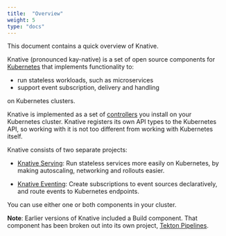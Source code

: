 ```yaml
---
title:  "Overview"
weight: 5
type: "docs"
---
```


This document contains a quick overview of Knative.

Knative (pronounced kay-native) is a set of open source components for [Kubernetes](https://kubernetes.io) that implements
functionality to:

* run stateless workloads, such as microservices
* support event subscription, delivery and handling 

on Kubernetes clusters.

Knative is implemented as a set of [controllers](https://kubernetes.io/docs/concepts/architecture/controller/) you install
on your Kubernetes cluster. Knative registers its own API types to the Kubernetes API, so working with it is not 
too different from working with Kubernetes itself.

Knative consists of two separate projects:

* [Knative Serving](https://knative.dev/docs/serving/): Run stateless services more easily on Kubernetes, 
   by making autoscaling, networking and rollouts easier. 

* [Knative Eventing](https://knative.dev/docs/eventing/): Create subscriptions to event sources declaratively, 
   and route events to Kubernetes endpoints. 

You can use either one or both components in your cluster.

**Note**: Earlier versions of Knative included a Build component.  That component has been broken out into its own
project, [Tekton Pipelines](https://tekton.dev/).
